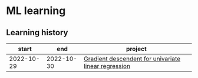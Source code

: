 # ML learning

## Learning history

|start|end|project|
|-|-|-|
|2022-10-29|2022-10-30|[Gradient descendent for univariate linear regression](./gradient_descendent_for_univariate_linear_regression/README.md)|[Link](https://www.coursera.org/learn/machine-learning/home/week/1)|
